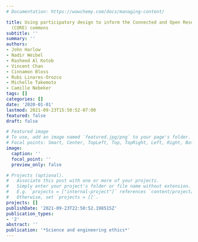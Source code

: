 ```yaml
---
# Documentation: https://wowchemy.com/docs/managing-content/

title: Using participatory design to inform the Connected and Open Research Ethics
  (CORE) commons
subtitle: ''
summary: ''
authors:
- John Harlow
- Nadir Weibel
- Rasheed Al Kotob
- Vincent Chan
- Cinnamon Bloss
- Rubi Linares-Orozco
- Michelle Takemoto
- Camille Nebeker
tags: []
categories: []
date: '2020-01-01'
lastmod: 2021-09-23T15:50:52-07:00
featured: false
draft: false

# Featured image
# To use, add an image named `featured.jpg/png` to your page's folder.
# Focal points: Smart, Center, TopLeft, Top, TopRight, Left, Right, BottomLeft, Bottom, BottomRight.
image:
  caption: ''
  focal_point: ''
  preview_only: false

# Projects (optional).
#   Associate this post with one or more of your projects.
#   Simply enter your project's folder or file name without extension.
#   E.g. `projects = ["internal-project"]` references `content/project/deep-learning/index.md`.
#   Otherwise, set `projects = []`.
projects: []
publishDate: '2021-09-23T22:50:52.198515Z'
publication_types:
- '2'
abstract: ''
publication: '*Science and engineering ethics*'
---
```

